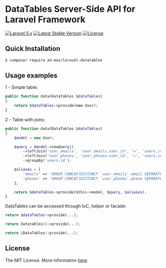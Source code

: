 # DataTables Server-Side API for Laravel Framework

[![Laravel 5.x](https://img.shields.io/badge/Laravel-5.x-red.svg)](http://laravel.com)
[![Latest Stable Version](https://img.shields.io/packagist/v/ad-mos/laravel-datatables.svg)](https://packagist.org/packages/ad-mos/laravel-datatables)
[![License](https://img.shields.io/github/license/ad-mos/laravel-datatables.svg)](https://packagist.org/packages/ad-mos/laravel-datatables)

## Quick Installation
```bash
$ composer require ad-mos/laravel-datatables
```

## Usage examples

1 - Simple table:
```php
public function data(DataTables $dataTables)
{
    return $dataTables->provide(new User);
}
```

2 - Table with joins:
```php
public function data(DataTables $dataTables)
{
    $model = new User;

    $query = $model->newQuery()
        ->leftJoin('user_emails', 'user_emails.user_id', '=', 'users.id')
        ->leftJoin('user_phones', 'user_phones.user_id', '=', 'users.id')
        ->groupBy('users.id');

    $aliases = [
        'emails' => 'GROUP_CONCAT(DISTINCT `user_emails`.email SEPARATOR \'|\')',
        'phones' => 'GROUP_CONCAT(DISTINCT `user_phones`.phone SEPARATOR \'|\')',
    ];

    return $dataTables->provide($this->model, $query, $aliases);
}
```

DataTables can be accessed through IoC, helper or facade:

```php
return $dataTables->provide(...);

return datatables()->provide(...);

return \DataTables::provide(...);
```

## License

The MIT License. More information [here](https://github.com/ad-mos/laravel-datatables/blob/master/LICENSE).
